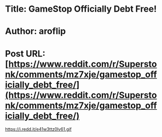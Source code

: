 # Title: GameStop Officially Debt Free!
# Author: aroflip
# Post URL: [https://www.reddit.com/r/Superstonk/comments/mz7xje/gamestop_officially_debt_free/](https://www.reddit.com/r/Superstonk/comments/mz7xje/gamestop_officially_debt_free/)


https://i.redd.it/e41w3ttz0lv61.gif